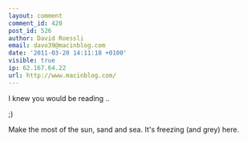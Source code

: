 ```yaml
---
layout: comment
comment_id: 420
post_id: 526
author: David Roessli
email: davo39@macinblog.com
date: '2011-03-20 14:11:18 +0100'
visible: true
ip: 62.167.64.22
url: http://www.macinblog.com/
---
```

I knew you would be reading ..

;)



Make the most of the sun, sand and sea. It's freezing (and grey) here.
